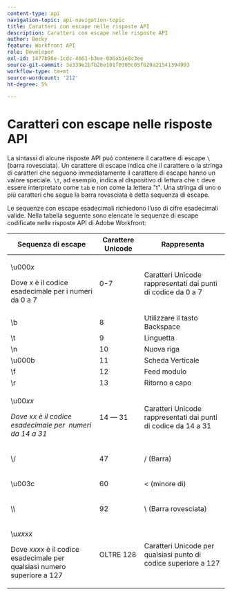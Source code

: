 ```yaml
---
content-type: api
navigation-topic: api-navigation-topic
title: Caratteri con escape nelle risposte API
description: Caratteri con escape nelle risposte API
author: Becky
feature: Workfront API
role: Developer
exl-id: 1477b98e-1cdc-4661-b3ee-0b6ab1e8c3ee
source-git-commit: 3e339e2bfb26e101f0305c05f620a21541394993
workflow-type: tm+mt
source-wordcount: '212'
ht-degree: 5%

---
```


# Caratteri con escape nelle risposte API

La sintassi di alcune risposte API può contenere il carattere di escape `\` (barra rovesciata). Un carattere di escape indica che il carattere o la stringa di caratteri che seguono immediatamente il carattere di escape hanno un valore speciale. `\t`, ad esempio, indica al dispositivo di lettura che `t` deve essere interpretato come `tab` e non come la lettera &quot;t&quot;. Una stringa di uno o più caratteri che segue la barra rovesciata è detta sequenza di escape.

Le sequenze con escape esadecimali richiedono l’uso di cifre esadecimali valide. Nella tabella seguente sono elencate le sequenze di escape codificate nelle risposte API di Adobe Workfront:

<table style="table-layout:auto"> 
 <col> 
 <col> 
 <col> 
 <thead> 
  <tr> 
   <th><strong>Sequenza di escape</strong> </th> 
   <th><strong>Carattere Unicode</strong> </th> 
   <th><strong>Rappresenta</strong> </th> 
  </tr> 
 </thead> 
 <tbody> 
  <tr> 
   <td> <p>\u000<em>x</em></p> <p>Dove <em>x</em> è il codice esadecimale per i numeri da 0 a 7</p> </td> 
   <td>0-7</td> 
   <td>Caratteri Unicode rappresentati dai punti di codice da 0 a 7</td> 
  </tr> 
  <tr> 
   <td>\b</td> 
   <td>8</td> 
   <td>Utilizzare il tasto Backspace</td> 
  </tr> 
  <tr> 
   <td>\t</td> 
   <td>9</td> 
   <td>Linguetta</td> 
  </tr> 
  <tr> 
   <td>\n</td> 
   <td>10</td> 
   <td>Nuova riga</td> 
  </tr> 
  <tr> 
   <td>\u000b</td> 
   <td>11</td> 
   <td>Scheda Verticale</td> 
  </tr> 
  <tr> 
   <td>\f</td> 
   <td>12</td> 
   <td>Feed modulo</td> 
  </tr> 
  <tr> 
   <td>\r</td> 
   <td>13</td> 
   <td>Ritorno a capo</td> 
  </tr> 
  <tr> 
   <td> <p>\u00<em>xx</em></p> <p><em>Dove xx è il codice esadecimale per  numeri da 14 a 31</em> </p> </td> 
   <td>14 — 31</td> 
   <td>Caratteri Unicode rappresentati dai punti di codice da 14 a 31</td> 
  </tr> 
  <tr> 
   <td> <p>\/</p> </td> 
   <td>47</td> 
   <td>/ (Barra)</td> 
  </tr> 
  <tr> 
   <td> <p>\u003c</p> </td> 
   <td>60</td> 
   <td>&lt; (minore di)</td> 
  </tr> 
  <tr> 
   <td> <p>\\</p> </td> 
   <td>92</td> 
   <td>\ (Barra rovesciata)</td> 
  </tr> 
  <tr> 
   <td> <p>\u<em>xxxx</em></p> <p>Dove <em>xxxx</em> è il codice esadecimale per qualsiasi numero superiore a 127</p> </td> 
   <td>OLTRE 128</td> 
   <td>Caratteri Unicode per qualsiasi punto di codice superiore a 127</td> 
  </tr> 
 </tbody> 
</table>
